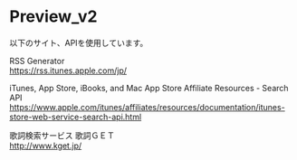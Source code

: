 # Preview_v2

以下のサイト、APIを使用しています。


RSS Generator  
https://rss.itunes.apple.com/jp/

iTunes, App Store, iBooks, and Mac App Store Affiliate Resources - Search API  
https://www.apple.com/itunes/affiliates/resources/documentation/itunes-store-web-service-search-api.html

歌詞検索サービス 歌詞ＧＥＴ  
http://www.kget.jp/

